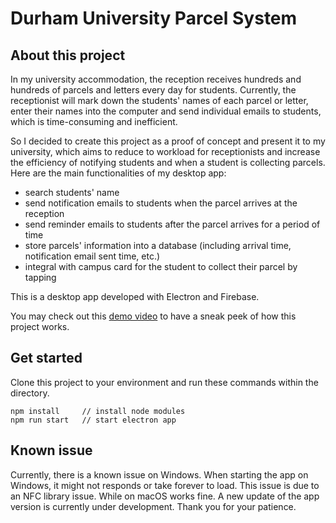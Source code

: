 # Durham University Parcel System

## About this project

In my university accommodation, the reception receives hundreds and hundreds of parcels and letters every day for students. Currently, the receptionist will mark down the students' names of each parcel or letter, enter their names into the computer and send individual emails to students, which is time-consuming and inefficient.

So I decided to create this project as a proof of concept and present it to my university, which aims to reduce to workload for receptionists and increase the efficiency of notifying students and when a student is collecting parcels. Here are the main functionalities of my desktop app:
- search students' name
- send notification emails to students when the parcel arrives at the reception
- send reminder emails to students after the parcel arrives for a period of time
- store parcels' information into a database (including arrival time, notification email sent time, etc.)
- integral with campus card for the student to collect their parcel by tapping

This is a desktop app developed with Electron and Firebase.

You may check out this [demo video](https://durhamuniversity-my.sharepoint.com/:v:/g/personal/qwwk95_durham_ac_uk/EcVtkxEUnKVPkAFh3481g5kBK3vL_6hfEWOhWFfGzMGqRw?e=a6bTpK) to have a sneak peek of how this project works.

## Get started

Clone this project to your environment and run these commands within the directory.

```
npm install     // install node modules
npm run start   // start electron app
```

## Known issue

Currently, there is a known issue on Windows. When starting the app on Windows, it might not responds or take forever to load. This issue is due to an NFC library issue. While on macOS works fine. A new update of the app version is currently under development. Thank you for your patience.
